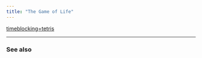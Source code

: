 ```yaml
---
title: "The Game of Life"
---
```



[timeblocking=tetris](timeblocking=tetris.md)

-------------
### See also


